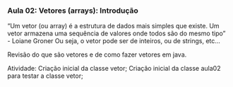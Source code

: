 ### Aula 02: Vetores (arrays): Introdução

“Um vetor (ou array) é a estrutura de dados mais simples que existe.
Um vetor armazena uma sequência de valores onde todos são do mesmo tipo” - Loiane Groner
Ou seja, o vetor pode ser de inteiros, ou de strings, etc...

Revisão do que são vetores e de como fazer vetores em java.

Atividade:
Criação inicial da classe vetor;
Criação inicial da classe aula02 para testar a classe vetor;
